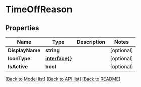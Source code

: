 # TimeOffReason

## Properties

Name | Type | Description | Notes
------------ | ------------- | ------------- | -------------
**DisplayName** | **string** |  | [optional] 
**IconType** | [**interface{}**](.md) |  | [optional] 
**IsActive** | **bool** |  | [optional] 

[[Back to Model list]](../README.md#documentation-for-models) [[Back to API list]](../README.md#documentation-for-api-endpoints) [[Back to README]](../README.md)



